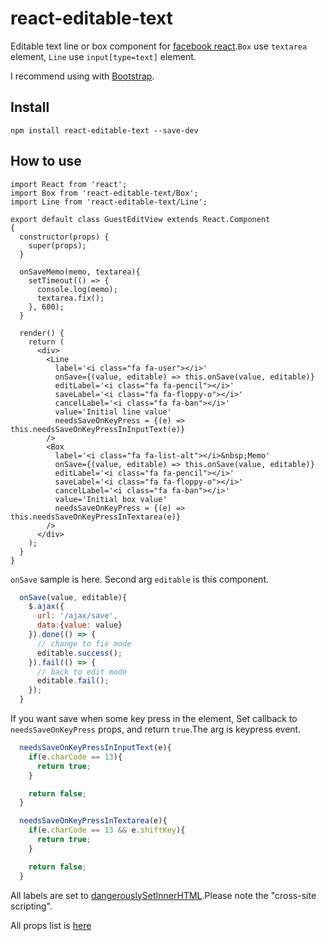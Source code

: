 # react-editable-text

Editable text line or box component for [facebook react](https://facebook.github.io/react/).`Box` use `textarea` element, `Line` use `input[type=text]` element.

I recommend using with [Bootstrap](http://getbootstrap.com/).

## Install

```
npm install react-editable-text --save-dev
```

## How to use

```es6
import React from 'react';
import Box from 'react-editable-text/Box';
import Line from 'react-editable-text/Line';

export default class GuestEditView extends React.Component
{
  constructor(props) {
    super(props);
  }

  onSaveMemo(memo, textarea){
    setTimeout(() => {
      console.log(memo);
      textarea.fix();
    }, 600);
  }

  render() {
    return (
      <div>
        <Line
          label='<i class="fa fa-user"></i>'
          onSave={(value, editable) => this.onSave(value, editable)}
          editLabel='<i class="fa fa-pencil"></i>'
          saveLabel='<i class="fa fa-floppy-o"></i>'
          cancelLabel='<i class="fa fa-ban"></i>'
          value='Initial line value'
          needsSaveOnKeyPress = {(e) => this.needsSaveOnKeyPressInInputText(e)}
        />
        <Box
          label='<i class="fa fa-list-alt"></i>&nbsp;Memo'
          onSave={(value, editable) => this.onSave(value, editable)}
          editLabel='<i class="fa fa-pencil"></i>'
          saveLabel='<i class="fa fa-floppy-o"></i>'
          cancelLabel='<i class="fa fa-ban"></i>'
          value='Initial box value'
          needsSaveOnKeyPress = {(e) => this.needsSaveOnKeyPressInTextarea(e)}
        />
      </div>
    );
  }
}

```

`onSave` sample is here. Second arg `editable` is this component.

```js
  onSave(value, editable){
    $.ajax({
      url: '/ajax/save',
      data:{value: value}
    }).done(() => {
      // change to fix mode
      editable.success();
    }).fail(() => {
      // back to edit mode
      editable.fail();
    });
  }
```

If you want save when some key press in the element, Set callback to `needsSaveOnKeyPress` props, and return `true`.The arg is keypress event.

```js
  needsSaveOnKeyPressInInputText(e){
    if(e.charCode == 13){
      return true;
    }

    return false;
  }

  needsSaveOnKeyPressInTextarea(e){
    if(e.charCode == 13 && e.shiftKey){
      return true;
    }

    return false;
  }
```

All labels are set to [dangerouslySetInnerHTML](https://facebook.github.io/react/tips/dangerously-set-inner-html.html).Please note the "cross-site scripting".

All props list is [here](src/Editable.es6#L57-L67)
